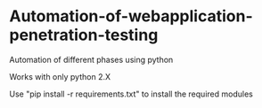 # Automation-of-webapplication-penetration-testing
Automation of different phases using python

Works with only python 2.X

 Use "pip install -r requirements.txt" to install the required modules
